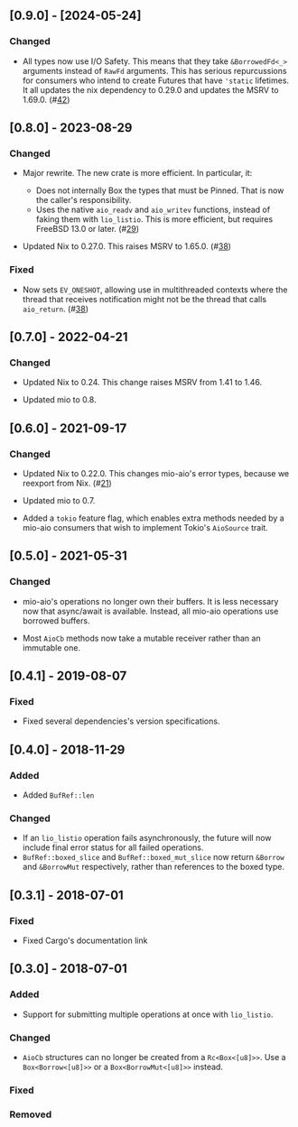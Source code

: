 ## [0.9.0] - [2024-05-24]

### Changed

- All types now use I/O Safety.  This means that they take `&BorrowedFd<_>`
  arguments instead of `RawFd` arguments.  This has serious repurcussions for
  consumers who intend to create Futures that have `'static` lifetimes.  It all
  updates the nix dependency to 0.29.0 and updates the MSRV to 1.69.0.
  (#[42](https://github.com/asomers/mio-aio/pull/42))

## [0.8.0] - 2023-08-29

### Changed

- Major rewrite.  The new crate is more efficient.  In particular, it:
  * Does not internally Box the types that must be Pinned.  That is now the
    caller's responsibility.
  * Uses the native `aio_readv` and `aio_writev` functions, instead of faking
    them with `lio_listio`.  This is more efficient, but requires FreeBSD 13.0
    or later.
  (#[29](https://github.com/asomers/mio-aio/pull/29))

- Updated Nix to 0.27.0.  This raises MSRV to 1.65.0.
  (#[38](https://github.com/asomers/mio-aio/pull/38))

### Fixed

- Now sets `EV_ONESHOT`, allowing use in multithreaded contexts where the
  thread that receives notification might not be the thread that calls
  `aio_return`.
  (#[38](https://github.com/asomers/mio-aio/pull/38))

## [0.7.0] - 2022-04-21

### Changed

- Updated Nix to 0.24.  This change raises MSRV from 1.41 to 1.46.

- Updated mio to 0.8.

## [0.6.0] - 2021-09-17

### Changed

- Updated Nix to 0.22.0.  This changes mio-aio's error types, because we
  reexport from Nix.
  (#[21](https://github.com/asomers/mio-aio/pull/21))

- Updated mio to 0.7.

- Added a `tokio` feature flag, which enables extra methods needed by a mio-aio
  consumers that wish to implement Tokio's `AioSource` trait.

## [0.5.0] - 2021-05-31

### Changed

- mio-aio's operations no longer own their buffers.  It is less necessary now
  that async/await is available.  Instead, all mio-aio operations use borrowed
  buffers.

- Most `AioCb` methods now take a mutable receiver rather than an immutable one.

## [0.4.1] - 2019-08-07
### Fixed
- Fixed several dependencies's version specifications.

## [0.4.0] - 2018-11-29
### Added
- Added `BufRef::len`

### Changed
- If an `lio_listio` operation fails asynchronously, the future will now
  include final error status for all failed operations.
- `BufRef::boxed_slice` and `BufRef::boxed_mut_slice` now return `&Borrow` and
  `&BorrowMut` respectively, rather than references to the boxed type.

## [0.3.1] - 2018-07-01
### Fixed
- Fixed Cargo's documentation link

## [0.3.0] - 2018-07-01
### Added
- Support for submitting multiple operations at once with `lio_listio`.

### Changed
- `AioCb` structures can no longer be created from a `Rc<Box<[u8]>>`.  Use a
  `Box<Borrow<[u8]>>` or a `Box<BorrowMut<[u8]>>` instead.

### Fixed

### Removed
